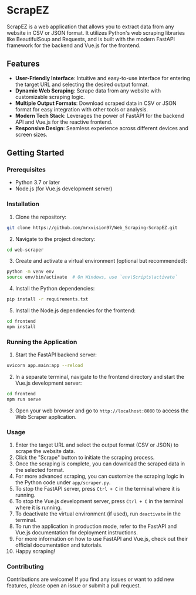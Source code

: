# ScrapEZ

ScrapEZ is a web application that allows you to extract data from any website in CSV or JSON format. It utilizes Python's web scraping libraries like BeautifulSoup and Requests, and is built with the modern FastAPI framework for the backend and Vue.js for the frontend.

## Features

- **User-Friendly Interface**: Intuitive and easy-to-use interface for entering the target URL and selecting the desired output format.
- **Dynamic Web Scraping**: Scrape data from any website with customizable scraping logic.
- **Multiple Output Formats**: Download scraped data in CSV or JSON format for easy integration with other tools or analysis.
- **Modern Tech Stack**: Leverages the power of FastAPI for the backend API and Vue.js for the reactive frontend.
- **Responsive Design**: Seamless experience across different devices and screen sizes.

## Getting Started

### Prerequisites

- Python 3.7 or later
- Node.js (for Vue.js development server)

### Installation

1. Clone the repository:

```bash
git clone https://github.com/mrxvision97/Web_Scraping-ScrapEZ.git

```
2. Navigate to the project directory:
```bash
cd web-scraper
```
3. Create and activate a virtual environment (optional but recommended):
```bash
python -m venv env
source env/bin/activate  # On Windows, use `env\Scripts\activate`
```
4. Install the Python dependencies:
```bash
pip install -r requirements.txt
```
5. Install the Node.js dependencies for the frontend:
```bash
cd frontend
npm install
```
### Running the Application
1. Start the FastAPI backend server:
```bash
uvicorn app.main:app --reload
```
2. In a separate terminal, navigate to the frontend directory and start the Vue.js development server:
```bash 
cd frontend
npm run serve   
```
3. Open your web browser and go to `http://localhost:8080` to access the Web Scraper application.

### Usage
1. Enter the target URL and select the output format (CSV or JSON) to scrape the website data.
2. Click the "Scrape" button to initiate the scraping process.
3. Once the scraping is complete, you can download the scraped data in the selected format.
4. For more advanced scraping, you can customize the scraping logic in the Python code under `app/scraper.py`.
5. To stop the FastAPI server, press `Ctrl + C` in the terminal where it is running.
6. To stop the Vue.js development server, press `Ctrl + C` in the terminal where it is running.
7. To deactivate the virtual environment (if used), run `deactivate` in the terminal.
8. To run the application in production mode, refer to the FastAPI and Vue.js documentation for deployment instructions.
9. For more information on how to use FastAPI and Vue.js, check out their official documentation and tutorials.
10. Happy scraping!

### Contributing
Contributions are welcome! If you find any issues or want to add new features, please open an issue or submit a pull request.

